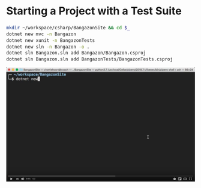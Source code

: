 # Starting a Project with a Test Suite

```sh
mkdir ~/workspace/csharp/BangazonSite && cd $_
dotnet new mvc -n Bangazon
dotnet new xunit -n BangazonTests
dotnet new sln -n Bangazon -o .
dotnet sln Bangazon.sln add Bangazon/Bangazon.csproj
dotnet sln Bangazon.sln add BangazonTests/BangazonTests.csproj
```

[![](./assets/projectsetup.png)](https://youtu.be/sI2SMfG7DiU)

